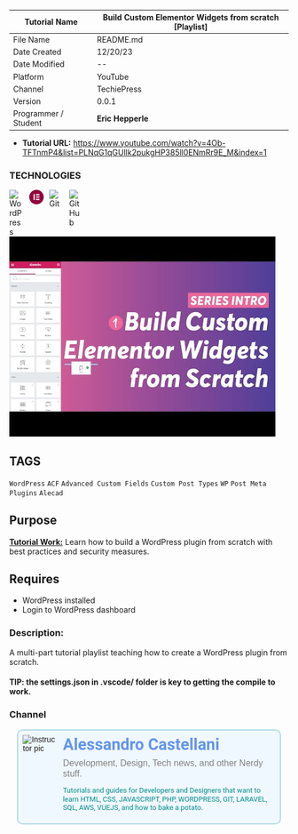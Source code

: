 <link rel="stylesheet" href="messages.css">

| **Tutorial Name**    | **Build Custom Elementor Widgets from scratch [Playlist]** |
| -------------------- | ---------------------------------------------------------- |
| File Name            | README.md                                                  |
| Date Created         | 12/20/23                                                   |
| Date Modified        | --                                                         |
| Platform             | YouTube                                                    |
| Channel              | TechiePress                                      |
| Version              | 0.0.1                                                      |
| Programmer / Student | **Eric Hepperle**                                          |

* **Tutorial URL:** https://www.youtube.com/watch?v=4Ob-TFTnmP4&list=PLNqG1qGUllk2pukgHP385ll0ENmRr9E_M&index=1

### TECHNOLOGIES

<img align="left" alt="WordPress" title="WordPress" width="26px" src="https://cdn.jsdelivr.net/gh/devicons/devicon/icons/wordpress/wordpress-original.svg" style="padding-right:10px;" />

<img align="left" alt="Elementor" title="Elementor" width="26px" src="./img/Elementor-Logo-Symbol-Red.svg" style="padding-right:10px;" />


<img align="left" alt="Git" title="Git" width="26px" src="https://cdn.jsdelivr.net/gh/devicons/devicon/icons/git/git-original.svg" style="padding-right:10px;" />

<img align="left" alt="GitHub" title="GitHub" width="26px" src="https://user-images.githubusercontent.com/3369400/139448065-39a229ba-4b06-434b-bc67-616e2ed80c8f.png" style="padding-right:10px;" />


<br><br>

![Tutorial Video Screenshot]("/../img/thumb-yt-techiepress-build-custom-elementor-widgets-01.jpg)


## TAGS

`WordPress` `ACF` `Advanced Custom Fields` `Custom Post Types` `WP` `Post Meta` `Plugins` `Alecad`

## Purpose

**<u>Tutorial Work:</u>** Learn how to build a WordPress plugin from scratch with best practices and security measures.
    
## Requires

* WordPress installed
* Login to WordPress dashboard

### Description:

<div>

A multi-part tutorial playlist teaching how to create a WordPress plugin from scratch.

</div>


#### TIP: the settings.json in .vscode/ folder is key to getting the compile to work.

### Channel

<style>
  .author-profile {
    background: aliceblue;
    border: solid 2px lightblue;
    border-radius: 10px;
    min-height: 2em;
    min-width: 200px;
    max-width: 1024px;
    margin: 1em;
    padding: 0.6em;
    overflow: hidden;
    height: auto;
    font-family: 'Franklin Gothic Medium', 'Arial Narrow', Arial, sans-serif;

    display: flex;
    column-gap: 1em;
  }
  .author-img {
  }
  .author-img img {
    max-height: 150px;

  }
  .author-info {    color: darkcyan;
    font-weight: 400;
    font-family: roboto, 'open sans', arial, sans-serif;
    margin: 0;
    line-height: 1.2;
    font-size: .8rem;
  }

  .author-info h3 {padding: 0; margin: 0; font-size: 1.8rem}
  .author-info h3 a {color: cornflowerblue; text-decoration: none;}
  .author-info h4 { font-size: 1rem; color: gray; font-weight: 300; margin: 0.4rem 0; font-family: 'Lucida Sans', 'Lucida Sans Regular', 'Lucida Grande', 'Lucida Sans Unicode', Geneva, Verdana, sans-serif;}
</style>

<section class="author-profile">
  <div class="author-img">
    <img
      src="https://yt3.ggpht.com/ytc/AL5GRJXFW7_tIIEEXuQuygVPmuVyV_QnYY4N9Sop3YwLXSQ=s88-c-k-c0x00ffffff-no-rj"
      alt="Instructor pic"
    />
  </div>
  <div class="author-info">
    <h3><a href="https://www.youtube.com/@alecaddd" target="_blank">Alessandro Castellani</a></h3>
    <h4>Development, Design, Tech news, and other Nerdy stuff.</h4>
    <p>Tutorials and guides for Developers and Designers that want to learn HTML, CSS, JAVASCRIPT, PHP, WORDPRESS, GIT, LARAVEL, SQL, AWS, VUEJS, and how to bake a potato.</p>
  </div>
</section>
